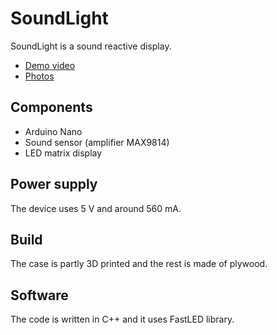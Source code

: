 # SoundLight
SoundLight is a sound reactive display.

* [Demo video](https://www.youtube.com/watch?v=6hr5MKKdF0U)
* [Photos](https://imgur.com/a/T8ksyk4)

## Components
* Arduino Nano
* Sound sensor (amplifier MAX9814)
* LED matrix display

## Power supply
The device uses 5 V and around 560 mA.

## Build
The case is partly 3D printed and the rest is made of plywood.

## Software
The code is written in C++ and it uses FastLED library.
